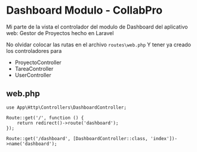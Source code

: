 # Dashboard Modulo - CollabPro
Mi parte de la vista el controlador del modulo de Dashboard del aplicativo web: Gestor de Proyectos hecho en Laravel

No olvidar colocar las rutas en el archivo `routes\web.php`
Y tener ya creado los controladores para
- ProyectoController
- TareaController
- UserController

## web.php

```
use App\Http\Controllers\DashboardController;

Route::get('/', function () {
    return redirect()->route('dashboard');
});

Route::get('/dashboard', [DashboardController::class, 'index'])->name('dashboard');
```
